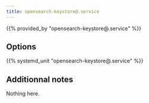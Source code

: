 ```yaml
---
title: opensearch-keystore@.service
---
```


{{% provided_by "opensearch-keystore@.service" %}}

## Options

{{% systemd_unit "opensearch-keystore@.service" %}}

## Additionnal notes

Nothing here.